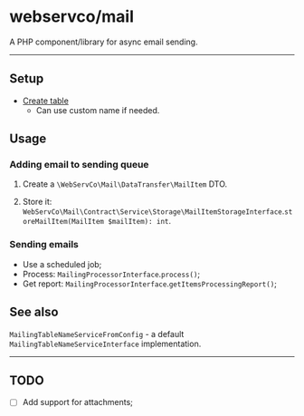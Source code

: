 # webservco/mail

A PHP component/library for async email sending.

---

## Setup

- [Create table](resources/storage/structure/mailing.sql)
  - Can use custom name if needed.

## Usage

### Adding email to sending queue

1. Create a `\WebServCo\Mail\DataTransfer\MailItem` DTO.

2. Store it: `WebServCo\Mail\Contract\Service\Storage\MailItemStorageInterface`.`storeMailItem(MailItem $mailItem): int`.

### Sending emails

- Use a scheduled job;
- Process: `MailingProcessorInterface`.`process()`;
- Get report: `MailingProcessorInterface`.`getItemsProcessingReport()`;

## See also

`MailingTableNameServiceFromConfig` - a default `MailingTableNameServiceInterface` implementation.

---

## TODO

- [ ] Add support for attachments;

